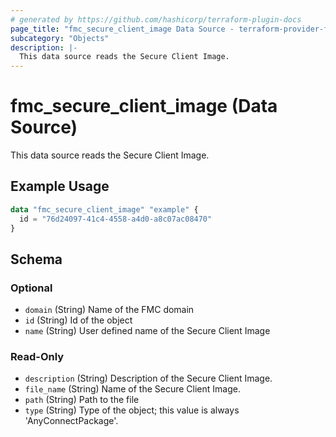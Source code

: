 ```yaml
---
# generated by https://github.com/hashicorp/terraform-plugin-docs
page_title: "fmc_secure_client_image Data Source - terraform-provider-fmc"
subcategory: "Objects"
description: |-
  This data source reads the Secure Client Image.
---
```


# fmc_secure_client_image (Data Source)

This data source reads the Secure Client Image.

## Example Usage

```terraform
data "fmc_secure_client_image" "example" {
  id = "76d24097-41c4-4558-a4d0-a8c07ac08470"
}
```

<!-- schema generated by tfplugindocs -->
## Schema

### Optional

- `domain` (String) Name of the FMC domain
- `id` (String) Id of the object
- `name` (String) User defined name of the Secure Client Image

### Read-Only

- `description` (String) Description of the Secure Client Image.
- `file_name` (String) Name of the Secure Client Image.
- `path` (String) Path to the file
- `type` (String) Type of the object; this value is always 'AnyConnectPackage'.
